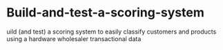 # Build-and-test-a-scoring-system
uild (and test) a scoring system to easily classify customers and products using a hardware wholesaler transactional data
